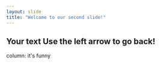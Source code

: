 ```yaml
---
layout: slide
title: "Welcome to our second slide!"
---
```

Your text
Use the left arrow to go back!
---
column: it's funny
